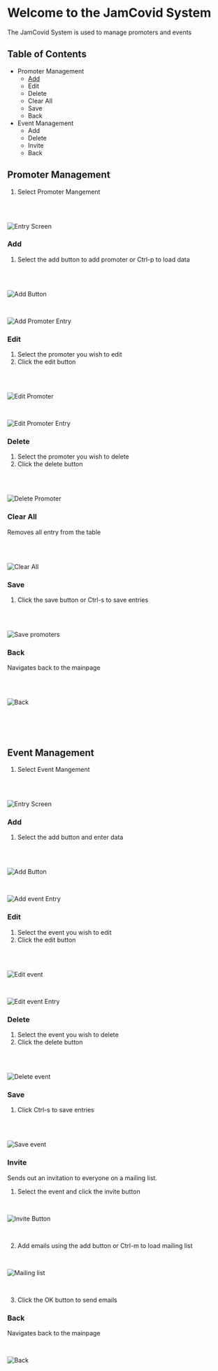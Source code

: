 # Welcome to the JamCovid System

The JamCovid System is used to manage promoters and events

## Table of Contents

- Promoter Management
    -  [Add](#pookie)
    -  Edit
    -  Delete
    -  Clear All
    -  Save
    -  Back
- Event Management
    -  Add
    -  Delete
    -  Invite
    -  Back

## <a name="pookie"></a> Promoter Management

1. Select Promoter Mangement

<br/>

<br/>

![Entry Screen](Img/prom_man.png)

### Add

1. Select the add button to add promoter or Ctrl-p to load data
<br/>

<br/>

![Add Button](/Img/add_prom.png)

<br/>

![Add Promoter Entry](Img/add_prom_entry.png)

### Edit

1. Select the promoter you wish to edit
2. Click the edit button

<br/>

<br/>

![Edit Promoter](Img/prom_edit.png)

<br/>

![Edit Promoter Entry](Img/add_prom_entry.png)

### Delete

1. Select the promoter you wish to delete
2. Click the delete button

<br/>

<br/>

![Delete Promoter](Img/del_prom.png)

### Clear All

Removes all entry from the table

<br/>

<br/>

![Clear All](Img/clear_all.png)

### Save

1. Click the save button or Ctrl-s to save entries

<br/>

<br/>

![Save promoters](Img/save_prom.png)

### Back

Navigates back to the mainpage

<br/>

<br/>

![Back](Img/back_prom.png)

<br/>

<br/>

<br/>

## Event Management

1. Select Event Mangement

<br/>

<br/>

![Entry Screen](Img/event_man.png)

### Add

1. Select the add button and enter data

<br/>

<br/>

![Add Button](/Img/add_event.png)

<br/>

![Add event Entry](Img/add_event_entry.png)

### Edit

1. Select the event you wish to edit
2. Click the edit button

<br/>

<br/>

![Edit event](Img/event_edit.png)

<br/>

![Edit event Entry](Img/event_prom_entry.png)

### Delete

1. Select the event you wish to delete
2. Click the delete button

<br/>

<br/>

![Delete event](Img/del_event.png)

### Save

1. Click Ctrl-s to save entries

<br/>

<br/>

![Save event](Img/save_event.png)

### Invite

Sends out an invitation to everyone on a mailing list.

1. Select the event and click the invite button

<br/>

![Invite Button](Img/invite_button.png)

<br/>

2. Add emails using the add button or Ctrl-m to load mailing list

<br/>

![Mailing list](Img/mailing_list.png)

<br/>

3. Click the OK button to send emails

### Back

Navigates back to the mainpage

<br/>

![Back](Img/back_event.png)
